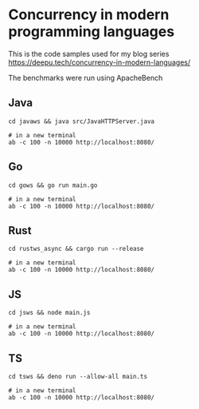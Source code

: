 # Concurrency in modern programming languages

This is the code samples used for my blog series https://deepu.tech/concurrency-in-modern-languages/

The benchmarks were run using ApacheBench

## Java

```shell
cd javaws && java src/JavaHTTPServer.java

# in a new terminal
ab -c 100 -n 10000 http://localhost:8080/
```

## Go

```shell
cd gows && go run main.go

# in a new terminal
ab -c 100 -n 10000 http://localhost:8080/
```

## Rust

```shell
cd rustws_async && cargo run --release

# in a new terminal
ab -c 100 -n 10000 http://localhost:8080/
```

## JS

```shell
cd jsws && node main.js

# in a new terminal
ab -c 100 -n 10000 http://localhost:8080/
```

## TS

```shell
cd tsws && deno run --allow-all main.ts

# in a new terminal
ab -c 100 -n 10000 http://localhost:8080/
```
